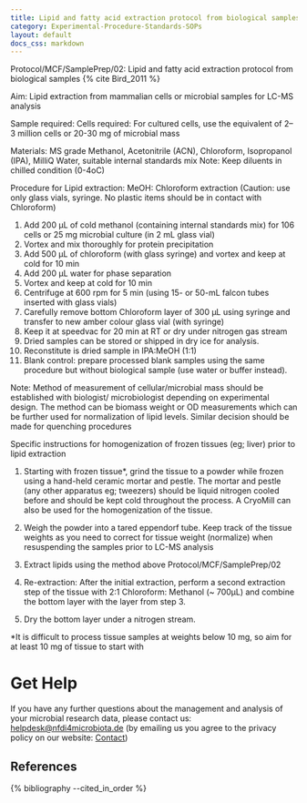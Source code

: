 ```yaml
---
title: Lipid and fatty acid extraction protocol from biological samples
category: Experimental-Procedure-Standards-SOPs
layout: default
docs_css: markdown
---
```


Protocol/MCF/SamplePrep/02: Lipid and fatty acid extraction protocol from biological samples {% cite Bird_2011 %}

Aim: Lipid extraction from mammalian cells or microbial samples for LC-MS analysis 

Sample required:
Cells required: For cultured cells, use the equivalent of 2–3 million cells or 20-30 mg of microbial mass 

Materials:
MS grade Methanol, Acetonitrile (ACN), Chloroform, Isopropanol (IPA), MilliQ Water, suitable internal standards mix
Note: Keep diluents in chilled condition (0-4oC)

Procedure for Lipid extraction: 
MeOH: Chloroform extraction
(Caution: use only glass vials, syringe.  No plastic items should be in contact with Chloroform)
1.	Add 200 µL of cold methanol (containing internal standards mix) for 106 cells or 25 mg microbial culture (in 2 mL glass vial)
2.	Vortex and mix thoroughly for protein precipitation 
3.	Add 500 µL of chloroform (with glass syringe) and vortex and keep at cold for 10 min 
4.	Add 200 µL water for phase separation 
5.	Vortex and keep at cold for 10 min
6.	Centrifuge at 600 rpm for 5 min (using 15- or 50-mL falcon tubes inserted with glass vials)
7.	Carefully remove bottom Chloroform layer of 300 µL using syringe and transfer to new amber colour glass vial (with syringe)
8.	Keep it at speedvac for 20 min at RT or dry under nitrogen gas stream 
9.	Dried samples can be stored or shipped in dry ice for analysis.
10.	Reconstitute is dried sample in IPA:MeOH (1:1)
11.	Blank control: prepare processed blank samples using the same procedure but without biological sample (use water or buffer instead).


Note: Method of measurement of cellular/microbial mass should be established with biologist/ microbiologist depending on experimental design. The method can be biomass weight or OD measurements which can be further used for normalization of lipid levels. Similar decision should be made for quenching procedures

Specific instructions for homogenization of frozen tissues (eg; liver) prior to lipid extraction 
1)	Starting with frozen tissue*, grind the tissue to a powder while frozen using a hand-held ceramic mortar and pestle. The mortar and pestle (any other apparatus eg; tweezers)  should be liquid nitrogen cooled before and should be kept cold throughout the process. A CryoMill can also be used for the homogenization of the tissue. 

2)	Weigh the powder into a tared eppendorf tube. Keep track of the tissue weights as you need to correct for tissue weight (normalize) when resuspending the samples prior to LC-MS analysis

3)	Extract lipids using the method above Protocol/MCF/SamplePrep/02 

4)	Re-extraction: After the initial extraction, perform a second extraction step of the tissue with 2:1 Chloroform: Methanol (~ 700μL) and combine the bottom layer with the layer from step 3. 

5)	Dry the bottom layer under a nitrogen stream.

*It is difficult to process tissue samples at weights below 10 mg, so aim for at least 10 mg of tissue to start with 

# Get Help
If you have any further questions about the management and analysis of your microbial research data, please contact us: [helpdesk@nfdi4microbiota.de](mailto:helpdesk@nfdi4microbiota.de) (by emailing us you agree to the privacy policy on our website: [Contact](https://nfdi4microbiota.de/contact-form/))

## References
{% bibliography --cited_in_order %}








